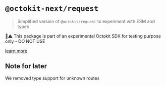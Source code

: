 # `@octokit-next/request`

> Simplified version of `@octokit/request` to experiment with ESM and types

🚫⚠️ This package is part of an experimental Octokit SDK for testing purpose only - DO NOT USE

[learn more](https://github.com/octokit/octokit-next.js)

## Note for later

We removed type support for unknown routes
